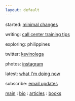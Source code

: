 ```yaml
---
layout: default
---
```

started:    [minimal changes](http://minimalchanges.com)

writing:    [call center training tips](http://callcentertrainingtips.com)

exploring:  philippines

twitter:    [kevinolega](https://twitter.com/kevinolega)

photos: [instagram](https://instagram.com/kevinolega)

latest: [what I'm doing now](http://http://kevinolega.com/now)

subscribe:  [email updates](http://eepurl.com/oCUar)


[main](http://localhost:4000/) : [bio](http://localhost:4000/about) : [articles](http://localhost:4000/articles) : [books](http://localhost:4000/books)